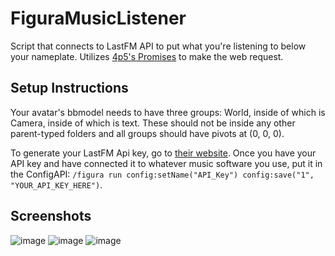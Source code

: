 # FiguraMusicListener
Script that connects to LastFM API to put what you're listening to below your nameplate. Utilizes [4p5's Promises](https://discord.com/channels/1129805506354085959/1188720241824505886/1188720241824505886) to make the web request. 

## Setup Instructions
Your avatar's bbmodel needs to have three groups: World, inside of which is Camera, inside of which is text. These should not be inside any other parent-typed folders and all groups should have pivots at (0, 0, 0).

To generate your LastFM Api key, go to [their website](https://www.last.fm/api/account/create). Once you have your API key and have connected it to whatever music software you use, put it in the ConfigAPI: `/figura run config:setName("API_Key") config:save("1", "YOUR_API_KEY_HERE")`. 

## Screenshots
![image](https://github.com/user-attachments/assets/0da07445-853c-461b-9256-0596018b3bb7)
![image](https://github.com/user-attachments/assets/9a08cb84-66ab-4bd8-8741-ae48c11f9339)
![image](https://github.com/user-attachments/assets/e499fe55-b3bf-454a-9c25-fff3f1777c99)
